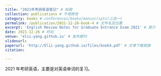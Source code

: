 ```yaml
---
title: "2021年考研英语笔记" # 标题
collection: publications # 不用修改
category: books # conferences/books/manuscripts(三选一)
permalink: /publication/2021-12-26-book-4 # 文件名及位置
excerpt: 'English Review Notes for Graduate Entrance Exam 2021' # 简介
date: 2021-12-26 # 时间
venue: 'elii-yang.github.io' # 发布期刊
slidesurl:
paperurl: 'http://Elii-yang.github.io/files/book4.pdf' # 文章下载链接
citation: 

---
```


2021 年考研英语，主要是对英语单词的复习。
